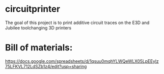 # circuitprinter
The goal of this project is to print additive circuit traces on the E3D and Jubilee toolchanging 3D printers


# Bill of materials: 
https://docs.google.com/spreadsheets/d/1qsuu0mqhYLWQeWLX05LpEEylz75LFKVL712LdSZb1z4/edit?usp=sharing

